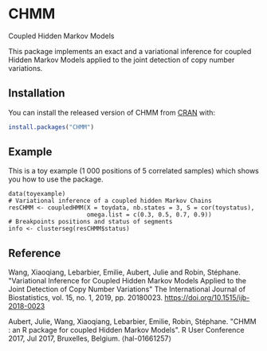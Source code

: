 # CHMM

Coupled Hidden Markov Models


This package implements an exact and a variational inference for coupled Hidden Markov Models applied to the joint detection of copy number variations.


## Installation

You can install the released version of CHMM from [CRAN](https://CRAN.R-project.org) with:

``` r
install.packages("CHMM")
```

## Example

This is a toy example (1 000 positions of 5 correlated samples) which shows you how to use the package.

```{r example}
data(toyexample)
# Variational inference of a coupled hidden Markov Chains
resCHMM <- coupledHMM(X = toydata, nb.states = 3, S = cor(toystatus),
                      omega.list = c(0.3, 0.5, 0.7, 0.9))
# Breakpoints positions and status of segments
info <- clusterseg(resCHMM$status)
```
## Reference

Wang, Xiaoqiang, Lebarbier, Emilie, Aubert, Julie and Robin, Stéphane. "Variational Inference for Coupled Hidden Markov Models Applied to the Joint Detection of Copy Number Variations" The International Journal of Biostatistics, vol. 15, no. 1, 2019, pp. 20180023. https://doi.org/10.1515/ijb-2018-0023

Aubert, Julie, Wang, Xiaoqiang, Lebarbier, Emilie, Robin, Stéphane. "CHMM : an R package for coupled Hidden Markov Models". R User Conference 2017, Jul 2017, Bruxelles, Belgium. ⟨hal-01661257⟩

